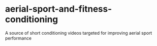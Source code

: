 # aerial-sport-and-fitness-conditioning
A source of short conditioning videos targeted for improving aerial sport performance

